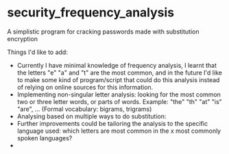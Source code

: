 # security_frequency_analysis
A simplistic program for cracking passwords made with substitution encryption

Things I'd like to add:
- Currently I have minimal knowledge of frequency analysis, I learnt that the letters "e" "a" and "t" are the most common, and in the future I'd like to make some kind of program/script that could do this analysis instead of relying on online sources for this information.
- Implementing non-singular letter analysis: looking for the most common two or three letter words, or parts of words. Example: "the" "th" "at" "is" "are", ... (Formal vocabulary: bigrams, trigrams)
- Analysing based on multiple ways to do substitution: 
- Further improvements could be tailoring the analysis to the specific language used: which letters are most common in the x most commonly spoken languages?
- 
